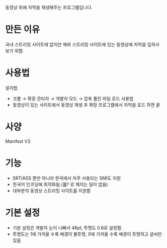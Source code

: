 동영상 위에 자막을 재생해주는 프로그램입니다.

# 만든 이유

국내 스트리밍 사이트에 없지만 해외 스트리밍 사이트에 있는 동영상에 자막을 입혀서 보기 위함.

# 사용법
설치법
* 크롬 → 확장 관리자 → 개발자 모드 → 압축 풀린 파일 로드
사용법
* 동영상이 있는 사이트에서 동영상 재생 후 확장 프로그램에서 자막을 로드 하면 끝

 # 사양
 Manifest V3

 # 기능
 
* SRT/ASS 뿐만 아니라 한국에서 자주 사용되는 SMI도 지원
* 한국어 인코딩에 최적화됨.(궯? 로 깨지는 일이 없음)
* 대부분의 동영상 스트리밍 사이트를 지원함

 # 기본 설정
 * 기본 설정은 개발자 눈이 나빠서 48pt, 투명도 0.8로 설정함.
 * 투명도는 1에 가까울 수록 배경이 불투명, 0에 가까울 수록 배경이 투명하고 글씨만 있음
  
